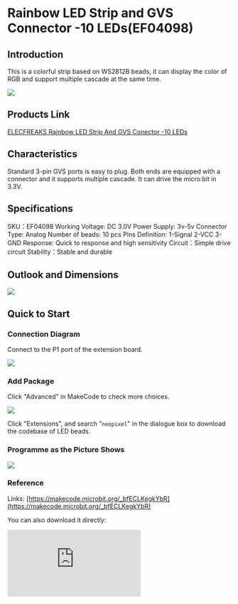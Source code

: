 ﻿# Rainbow LED Strip and GVS Connector -10 LEDs(EF04098)

## Introduction

 This is a colorful strip based on WS2812B beads, it can display the color of RGB and support multiple cascade at the same time.

 ![](https://wiki-media-ef.oss-cn-hongkong.aliyuncs.com/i18n/en/docusaurus-plugin-content-docs/current/microbit/sensor/octopus-sensors/output/images/04098_0.jpg)

## Products Link

[ELECFREAKS Rainbow LED Strip And GVS Conector -10 LEDs](https://www.elecfreaks.com/neopixel-rainbow-led-strip-and-gvs-conector-10-leds.html)

## Characteristics


 Standard 3-pin GVS ports is easy to plug.
 Both ends are equipped with a connector and it supports multiple cascade.
 It can drive the micro:bit in 3.3V.

## Specifications


 SKU：EF04098
 Working Voltage: DC 3.0V
 Power Supply: 3v-5v
 Connector Type: Analog
 Number of beads: 10 pcs
 Pins Definition: 1-Signal 2-VCC 3-GND
 Response: Quick to response and high sensitivity
 Circuit：Simple drive circuit
 Stability：Stable and durable

## Outlook and Dimensions


 ![](https://wiki-media-ef.oss-cn-hongkong.aliyuncs.com/i18n/en/docusaurus-plugin-content-docs/current/microbit/sensor/octopus-sensors/output/images/04098_2.png)


## Quick to Start

### Connection Diagram

 Connect to the P1 port of the extension board.

 ![](https://wiki-media-ef.oss-cn-hongkong.aliyuncs.com/i18n/en/docusaurus-plugin-content-docs/current/microbit/sensor/octopus-sensors/output/images/04098_5.png)

### Add Package

Click "Advanced" in MakeCode to check more choices.

 ![](https://wiki-media-ef.oss-cn-hongkong.aliyuncs.com/i18n/en/docusaurus-plugin-content-docs/current/microbit/sensor/octopus-sensors/output/images/smtcNoB.png)

Click "Extensions", and search "`neopixel`" in the dialogue box to download the codebase of LED beads.


### Programme as the Picture Shows

  ![](https://wiki-media-ef.oss-cn-hongkong.aliyuncs.com/i18n/en/docusaurus-plugin-content-docs/current/microbit/sensor/octopus-sensors/output/images/04098_3.png)

### Reference

Links: [https://makecode.microbit.org/_bfECLKegkYbR](https://makecode.microbit.org/_bfECLKegkYbR)

You can also download it directly:


<div
    style={{
        position: 'relative',
        paddingBottom: '60%',
        overflow: 'hidden',
    }}
>
    <iframe
        src="https://makecode.microbit.org/_bfECLKegkYbR"
        frameborder="0"
        sandbox="allow-popups allow-forms allow-scripts allow-same-origin"
        style={{
            position: 'absolute',
            width: '100%',
            height: '100%',
        }}
    />
</div>


### Results

 The LED strips light in a way of flowing-water.

## Relevant Cases


## Technique Files
